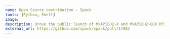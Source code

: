 ```yaml
---
name: Open Source contribution - Spack 
tools: [Python, Shell]
image: 
description: Drove the public launch of MVAPICH2-X and MVAPICH2-GDR MPI libraries on the HPC package management platform, Spack
external_url: https://github.com/spack/spack/pull/17883
---
```

